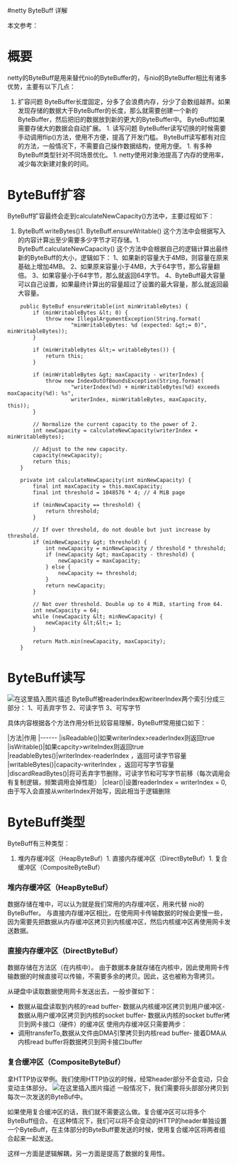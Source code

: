 #netty ByteBuff 详解
>  
 本文参考： 


# 概要

netty的ByteBuff是用来替代nio的ByteBuffer的，与nio的ByteBuffer相比有诸多优势，主要有以下几点：
1.  扩容问题 ByteBuffer长度固定，分多了会浪费内存，分少了会数组越界。如果发现存储的数据大于ByteBuffer的长度，那么就需要创建一个新的ByteBuffer，然后把旧的数据放到新的更大的ByteBuffer中。 ByteBuff如果需要存储大的数据会自动扩展。 1.  读写问题 ByteBuffer读写切换的时候需要手动调用flip()方法，使用不方便，提高了开发门槛。 ByteBuff读写都有对应的方法，一般情况下，不需要自己操作数据结构，使用方便。 1.  有多种ByteBuff类型针对不同场景优化。 1.  netty使用对象池提高了内存的使用率，减少每次新建对象的时间。 
# ByteBuff扩容

ByteBuff扩容最终会走到calculateNewCapacity()方法中，主要过程如下：
1. ByteBuff.writeBytes()1. ByteBuff.ensureWritable() 这个方法中会根据写入的内容计算出至少需要多少字节才可存储。1. ByteBuff.calculateNewCapacity() 这个方法中会根据自己的逻辑计算出最终新的ByteBuff的大小，逻辑如下： 1、如果新的容量大于4MB，则容量在原来基础上增加4MB。 2、如果原来容量小于4MB，大于64字节，那么容量翻倍。 3、如果容量小于64字节，那么就返回64字节。 4、ByteBuff最大容量可以自己设置，如果最终计算出的容量超过了设置的最大容量，那么就返回最大容量。
```
    public ByteBuf ensureWritable(int minWritableBytes) {
        if (minWritableBytes &lt; 0) {
            throw new IllegalArgumentException(String.format(
                    "minWritableBytes: %d (expected: &gt;= 0)", minWritableBytes));
        }

        if (minWritableBytes &lt;= writableBytes()) {
            return this;
        }

        if (minWritableBytes &gt; maxCapacity - writerIndex) {
            throw new IndexOutOfBoundsException(String.format(
                    "writerIndex(%d) + minWritableBytes(%d) exceeds maxCapacity(%d): %s",
                    writerIndex, minWritableBytes, maxCapacity, this));
        }

        // Normalize the current capacity to the power of 2.
        int newCapacity = calculateNewCapacity(writerIndex + minWritableBytes);

        // Adjust to the new capacity.
        capacity(newCapacity);
        return this;
    }

```

```
    private int calculateNewCapacity(int minNewCapacity) {
        final int maxCapacity = this.maxCapacity;
        final int threshold = 1048576 * 4; // 4 MiB page

        if (minNewCapacity == threshold) {
            return threshold;
        }

        // If over threshold, do not double but just increase by threshold.
        if (minNewCapacity &gt; threshold) {
            int newCapacity = minNewCapacity / threshold * threshold;
            if (newCapacity &gt; maxCapacity - threshold) {
                newCapacity = maxCapacity;
            } else {
                newCapacity += threshold;
            }
            return newCapacity;
        }

        // Not over threshold. Double up to 4 MiB, starting from 64.
        int newCapacity = 64;
        while (newCapacity &lt; minNewCapacity) {
            newCapacity &lt;&lt;= 1;
        }

        return Math.min(newCapacity, maxCapacity);
    }

```

# ByteBuff读写

<img src="https://img-blog.csdnimg.cn/20190713105948251.png?x-oss-process=image/watermark,type_ZmFuZ3poZW5naGVpdGk,shadow_10,text_aHR0cHM6Ly94dWppYWppYS5ibG9nLmNzZG4ubmV0,size_16,color_FFFFFF,t_70" alt="在这里插入图片描述"> ByteBuff被readerIndex和writeerIndex两个索引分成三部分： 1、可丢弃字节 2、可读字节 3、可写字节

具体内容根据各个方法作用分析比较容易理解，ByteBuff常用接口如下：

|方法|作用
|------
|isReadable()|如果writerIndex&gt;readerIndex则返回true
|isWritable()|如果capcity&gt;writeIndex则返回true
|readableBytes()|writerIndex-readerIndex ，返回可读字节容量
|writableBytes()|capacity-writerIndex ，返回可写字节容量
|discardReadBytes()|将可丢弃字节删除，可读字节和可写字节前移（每次调用会有复制逻辑，频繁调用会掉性能）
|clear()|设置readerIndex = writerIndex = 0,由于写入会直接从writerIndex开始写，因此相当于逻辑删除

# ByteBuff类型

ByteBuff有三种类型：
1. 堆内存缓冲区（HeapByteBuf）1. 直接内存缓冲区（DirectByteBuf）1. 复合缓冲区（CompositeByteBuf）
### 堆内存缓冲区（HeapByteBuf）

数据存储在堆中，可以认为就是我们常用的内存缓冲区，用来代替 nio的ByteBuffer。 与直接内存缓冲区相比，在使用网卡传输数据的时候会更慢一些，因为需要先把数据从内存缓冲区拷贝到内核缓冲区，然后内核缓冲区再使用网卡发送数据。

### 直接内存缓冲区（DirectByteBuf）

数据存储在方法区（在内核中）。 由于数据本身就存储在内核中，因此使用网卡传输数据的时候直接可以传输，不需要多余的拷贝。因此，这也被称为零拷贝。

>  
 从硬盘中读取数据使用网卡发送出去，一般步骤如下： 
 - 数据从磁盘读取到内核的read buffer- 数据从内核缓冲区拷贝到用户缓冲区- 数据从用户缓冲区拷贝到内核的socket buffer- 数据从内核的socket buffer拷贝到网卡接口（硬件）的缓冲区 
 使用内存缓冲区只需要两步： 
 - 调用transferTo,数据从文件由DMA引擎拷贝到内核read buffer- 接着DMA从内核read buffer将数据拷贝到网卡接口buffer 


### 复合缓冲区（CompositeByteBuf）

拿HTTP协议举例。我们使用HTTP协议的时候，经常header部分不会变动，只会变动主体部分。 <img src="https://img-blog.csdnimg.cn/20190713120122289.png?x-oss-process=image/watermark,type_ZmFuZ3poZW5naGVpdGk,shadow_10,text_aHR0cHM6Ly94dWppYWppYS5ibG9nLmNzZG4ubmV0,size_16,color_FFFFFF,t_70" alt="在这里插入图片描述"> 一般情况下，我们需要将头部部分拷贝到每次一次发送的ByteBuf中。

如果使用复合缓冲区的话，我们就不需要这么做。复合缓冲区可以将多个ByteBuff组合。 在这种情况下，我们可以将不会变动的HTTP的header单独设置一个ByteBuff，在主体部分的ByteBuff要发送的时候，使用复合缓冲区将两者组合起来一起发送。

这样一方面是逻辑解耦，另一方面是提高了数据的复用性。
